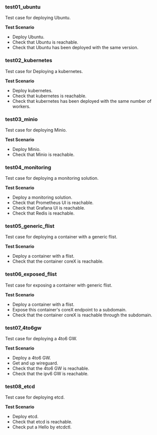 ### test01_ubuntu

Test case for deploying Ubuntu.

**Test Scenario**

- Deploy Ubuntu.
- Check that Ubuntu is reachable.
- Check that Ubuntu has been deployed with the same version.

### test02_kubernetes

Test case for Deploying a kubernetes.

**Test Scenario**

- Deploy kubernetes.
- Check that kubernetes is reachable.
- Check that kubernetes has been deployed with the same number of workers.

### test03_minio

Test case for deploying Minio.

**Test Scenario**

- Deploy Minio.
- Check that Minio is reachable.

### test04_monitoring

Test case for deploying a monitoring solution.

**Test Scenario**

- Deploy a monitoring solution.
- Check that Prometheus UI is reachable.
- Check that Grafana UI is reachable.
- Check that Redis is reachable.

### test05_generic_flist

Test case for deploying a container with a generic flist.

**Test Scenario**

- Deploy a container with a flist.
- Check that the container coreX is reachable.

### test06_exposed_flist

Test case for exposing a container with generic flist.

**Test Scenario**

- Deploy a container with a flist.
- Expose this container's coreX endpoint to a subdomain.
- Check that the container coreX is reachable through the subdomain.

### test07_4to6gw

Test case for deploying a 4to6 GW.

**Test Scenario**

- Deploy a 4to6 GW.
- Get and up wireguard.
- Check that the 4to6 GW is reachable.
- Check that the ipv6 GW is reachable.

### test08_etcd

Test case for deploying etcd.

**Test Scenario**

- Deploy etcd.
- Check that etcd is reachable.
- Check put a Hello by etcdctl.
